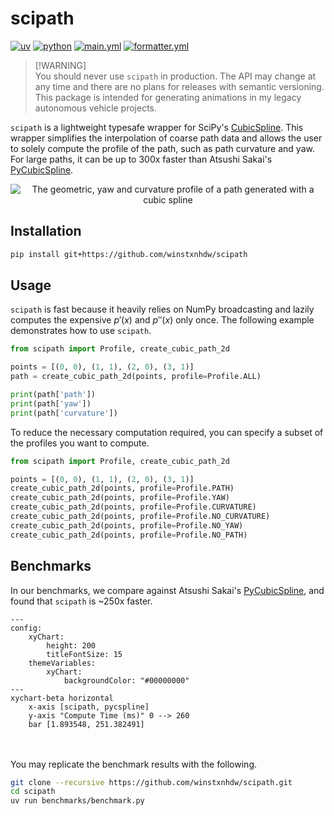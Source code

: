 # scipath

[![uv](https://img.shields.io/endpoint?url=https://raw.githubusercontent.com/astral-sh/uv/main/assets/badge/v0.json)](https://github.com/astral-sh/uv)
[![python](https://img.shields.io/badge/python-3.10%20|%203.11%20|%203.12%20|%203.13-blue)](https://www.python.org/)
[![main.yml](https://github.com/winstxnhdw/scipath/actions/workflows/main.yml/badge.svg)](https://github.com/winstxnhdw/scipath/actions/workflows/main.yml)
[![formatter.yml](https://github.com/winstxnhdw/scipath/actions/workflows/formatter.yml/badge.svg)](https://github.com/winstxnhdw/scipath/actions/workflows/formatter.yml)

> [!WARNING]\
> You should never use `scipath` in production. The API may change at any time and there are no plans for releases with semantic versioning. This package is intended for generating animations in my legacy autonomous vehicle projects.

`scipath` is a lightweight typesafe wrapper for SciPy's [CubicSpline](https://docs.scipy.org/doc/scipy/reference/generated/scipy.interpolate.CubicSpline.html). This wrapper simplifies the interpolation of coarse path data and allows the user to solely compute the profile of the path, such as path curvature and yaw. For large paths, it can be up to 300x faster than Atsushi Sakai's [PyCubicSpline](https://github.com/AtsushiSakai/pycubicspline).

<div align="center">
    <img src="resources/profile.png" alt="The geometric, yaw and curvature profile of a path generated with a cubic spline"/>
</div>

## Installation

```bash
pip install git+https://github.com/winstxnhdw/scipath
```

## Usage

`scipath` is fast because it heavily relies on NumPy broadcasting and lazily computes the expensive $p'(x)$ and $p''(x)$ only once. The following example demonstrates how to use `scipath`.

```python
from scipath import Profile, create_cubic_path_2d

points = [(0, 0), (1, 1), (2, 0), (3, 1)]
path = create_cubic_path_2d(points, profile=Profile.ALL)

print(path['path'])
print(path['yaw'])
print(path['curvature'])
```

To reduce the necessary computation required, you can specify a subset of the profiles you want to compute.

```python
from scipath import Profile, create_cubic_path_2d

points = [(0, 0), (1, 1), (2, 0), (3, 1)]
create_cubic_path_2d(points, profile=Profile.PATH)
create_cubic_path_2d(points, profile=Profile.YAW)
create_cubic_path_2d(points, profile=Profile.CURVATURE)
create_cubic_path_2d(points, profile=Profile.NO_CURVATURE)
create_cubic_path_2d(points, profile=Profile.NO_YAW)
create_cubic_path_2d(points, profile=Profile.NO_PATH)
```

## Benchmarks

In our benchmarks, we compare against Atsushi Sakai's [PyCubicSpline](https://github.com/AtsushiSakai/pycubicspline), and found that `scipath` is ~250x faster.

```mermaid
---
config:
    xyChart:
        height: 200
        titleFontSize: 15
    themeVariables:
        xyChart:
            backgroundColor: "#00000000"
---
xychart-beta horizontal
    x-axis [scipath, pycspline]
    y-axis "Compute Time (ms)" 0 --> 260
    bar [1.893548, 251.382491]
```

<br></br>
You may replicate the benchmark results with the following.

```bash
git clone --recursive https://github.com/winstxnhdw/scipath.git
cd scipath
uv run benchmarks/benchmark.py
```
